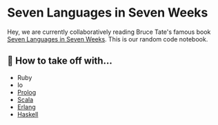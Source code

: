 # Seven Languages in Seven Weeks

Hey, we are currently collaboratively reading Bruce Tate's famous book
[Seven Languages in Seven Weeks](https://pragprog.com/book/btlang/seven-languages-in-seven-weeks). This is
our random code notebook.

## 🚀 How to take off with… 

* Ruby
* Io
* [Prolog](https://github.com/neumanrq/seven_languages/tree/master/prolog)
* [Scala](https://github.com/neumanrq/seven_languages/tree/master/scala)
* [Erlang](https://github.com/neumanrq/seven_languages/blob/master/erlang)
* [Haskell](https://github.com/neumanrq/seven_languages/blob/master/haskell)

